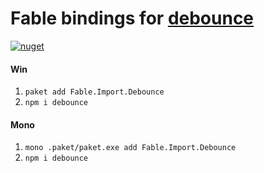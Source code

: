 # Fable bindings for [debounce](https://npmjs.com/package/debounce)

[![nuget](https://badge.fury.io/nu/Fable.Import.Debounce.svg)](https://badge.fury.io/nu/Fable.Import.Debounce)

#### Win
1. `paket add Fable.Import.Debounce`
2. `npm i debounce`

#### Mono
1. `mono .paket/paket.exe add Fable.Import.Debounce`
2. `npm i debounce`

